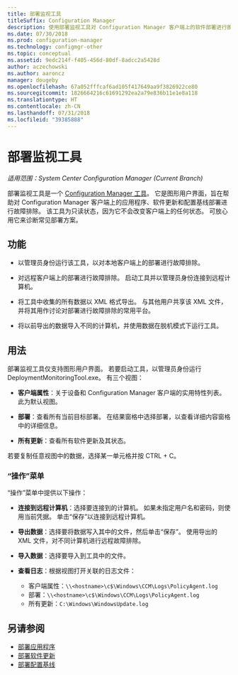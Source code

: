 ```yaml
---
title: 部署监视工具
titleSuffix: Configuration Manager
description: 使用部署监视工具对 Configuration Manager 客户端上的软件部署进行故障排除。
ms.date: 07/30/2018
ms.prod: configuration-manager
ms.technology: configmgr-other
ms.topic: conceptual
ms.assetid: 9edc214f-f405-456d-80df-8adcc2a5428d
author: aczechowski
ms.author: aaroncz
manager: dougeby
ms.openlocfilehash: 67a052fffcaf6ad105f417649aa9f3826922ce80
ms.sourcegitcommit: 1826664216c61691292ea2a79e836b11e1e8a118
ms.translationtype: HT
ms.contentlocale: zh-CN
ms.lasthandoff: 07/31/2018
ms.locfileid: "39385888"
---
```

# <a name="deployment-monitoring-tool"></a>部署监视工具

*适用范围：System Center Configuration Manager (Current Branch)*

部署监视工具是一个 [Configuration Manager 工具](/sccm/core/support/tools)。 它是图形用户界面，旨在帮助对 Configuration Manager 客户端上的应用程序、软件更新和配置基线部署进行故障排除。 该工具为只读状态，因为它不会改变客户端上的任何状态。 可放心用它来诊断常见部署方案。


## <a name="features"></a>功能

- 以管理员身份运行该工具，以对本地客户端上的部署进行故障排除。  

- 对远程客户端上的部署进行故障排除。 启动工具并以管理员身份连接到远程计算机。  

- 将工具中收集的所有数据以 XML 格式导出。 与其他用户共享该 XML 文件，并将其用作讨论对部署进行故障排除的常用平台。  

- 将以前导出的数据导入不同的计算机，并使用数据在脱机模式下运行工具。   


## <a name="usage"></a>用法

部署监视工具仅支持图形用户界面。 若要启动工具，以管理员身份运行 DeploymentMonitoringTool.exe。 有三个视图：  

- **客户端属性**：关于设备和 Configuration Manager 客户端的实用特性列表。 此为默认视图。   

- **部署**：查看所有当前目标部署。 在结果窗格中选择部署，以查看详细内容窗格中的详细信息。  

- **所有更新**：查看所有软件更新及其状态。  

若要复制任意视图中的数据，选择某一单元格并按 CTRL + C。


### <a name="actions-menu"></a>“操作”菜单

“操作”菜单中提供以下操作：  

- **连接到远程计算机**：选择要连接到的计算机。 如果未指定用户名和密码，则使用当前凭据。 单击“保存”以连接到远程计算机。  

- **导出数据**：选择要将数据写入其中的文件，然后单击“保存”。 使用导出的 XML 文件，对不同计算机进行远程故障排除。  

- **导入数据**：选择要导入到工具中的文件。  

- **查看日志**：根据视图打开关联的日志文件：  
    - 客户端属性：`\\<hostname>\c$\Windows\CCM\Logs\PolicyAgent.log`
    - 部署：`\\<hostname>\c$\Windows\CCM\Logs\PolicyAgent.log`
    - 所有更新：`C:\Windows\WindowsUpdate.log`



## <a name="see-also"></a>另请参阅

- [部署应用程序](/sccm/apps/deploy-use/deploy-applications)
- [部署软件更新](/sccm/sum/deploy-use/deploy-software-updates)
- [部署配置基线](/sccm/compliance/deploy-use/deploy-configuration-baselines)
